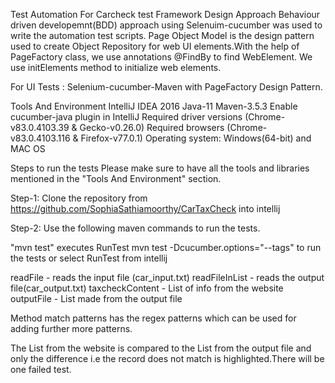 Test Automation For Carcheck test
Framework Design Approach
Behaviour driven developemnt(BDD) approach using Selenuim-cucumber was used to write the automation test scripts.
Page Object Model is the design pattern used to create Object Repository for web UI elements.With the help of PageFactory class, we use annotations @FindBy to find WebElement. We use initElements method to initialize web elements.

For UI Tests : Selenium-cucumber-Maven with PageFactory Design Pattern.

Tools And Environment
IntelliJ IDEA 2016
Java-11
Maven-3.5.3
Enable cucumber-java plugin in IntelliJ
Required driver versions (Chrome-v83.0.4103.39 & Gecko-v0.26.0)
Required browsers (Chrome-v83.0.4103.116 & Firefox-v77.0.1)
Operating system: Windows(64-bit) and MAC OS


Steps to run the tests
Please make sure to have all the tools and libraries mentioned in the "Tools And Environment" section.

Step-1: Clone the repository from https://github.com/SophiaSathiamoorthy/CarTaxCheck into intellij

Step-2: Use the following maven commands to run the tests.

"mvn test" executes RunTest
mvn test -Dcucumber.options="--tags" to run the tests
or
select RunTest from intellij 


readFile - reads the input file (car_input.txt)
readFileInList - reads the output file(car_output.txt)
taxcheckContent - List of info from the website
outputFile - List made from the output file

Method match patterns has the regex patterns which can be used for adding further more patterns.

The List from the website is compared to the List from the output file and only the difference
i.e the record does not match is highlighted.There will be one failed test.
